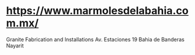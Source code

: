 # https://www.marmolesdelabahia.com.mx/
Granite Fabrication and Installations 
Av. Estaciones 19
Bahia de Banderas Nayarit

